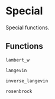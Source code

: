 # Special

Special functions.

## Functions

```@docs
lambert_w
```

```@docs
langevin
```

```@docs
inverse_langevin
```

```@docs
rosenbrock
```
